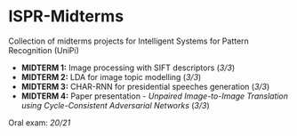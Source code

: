 # ISPR-Midterms
Collection of midterms projects for Intelligent Systems for Pattern Recognition (UniPi)

* **MIDTERM 1:** Image processing with SIFT descriptors (*3/3*)
* **MIDTERM 2:** LDA for image topic modelling (*3/3*)
* **MIDTERM 3:** CHAR-RNN for presidential speeches generation (*3/3*)
* **MIDTERM 4:** Paper presentation - *Unpaired Image-to-Image Translation using Cycle-Consistent Adversarial Networks* (*3/3*)

Oral exam: *20/21*
